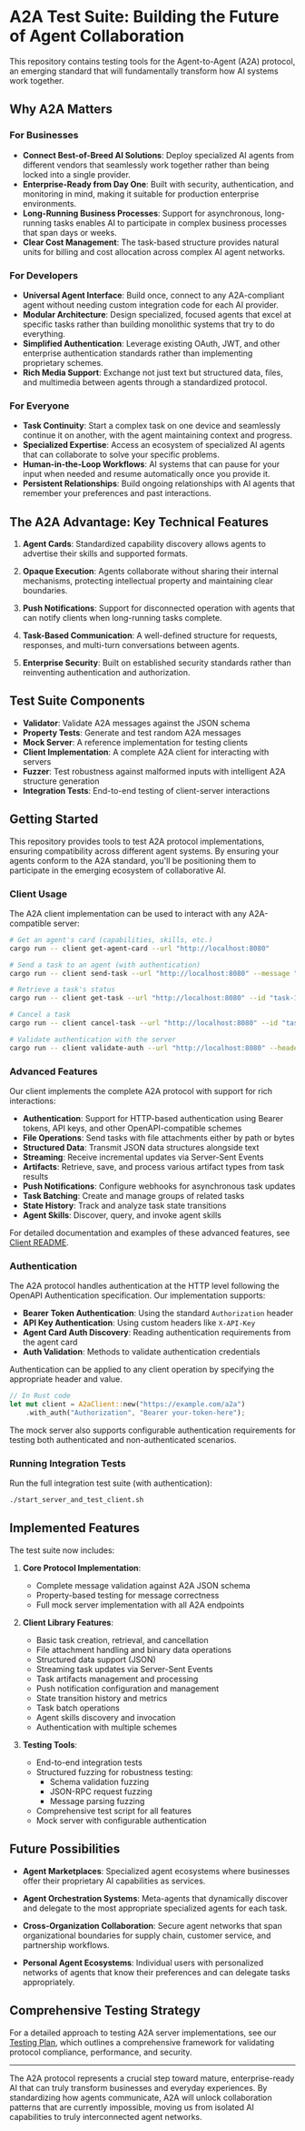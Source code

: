 # A2A Test Suite: Building the Future of Agent Collaboration

This repository contains testing tools for the Agent-to-Agent (A2A) protocol, an emerging standard that will fundamentally transform how AI systems work together.

## Why A2A Matters

### For Businesses

* **Connect Best-of-Breed AI Solutions**: Deploy specialized AI agents from different vendors that seamlessly work together rather than being locked into a single provider.
* **Enterprise-Ready from Day One**: Built with security, authentication, and monitoring in mind, making it suitable for production enterprise environments.
* **Long-Running Business Processes**: Support for asynchronous, long-running tasks enables AI to participate in complex business processes that span days or weeks.
* **Clear Cost Management**: The task-based structure provides natural units for billing and cost allocation across complex AI agent networks.

### For Developers

* **Universal Agent Interface**: Build once, connect to any A2A-compliant agent without needing custom integration code for each AI provider.
* **Modular Architecture**: Design specialized, focused agents that excel at specific tasks rather than building monolithic systems that try to do everything.
* **Simplified Authentication**: Leverage existing OAuth, JWT, and other enterprise authentication standards rather than implementing proprietary schemes.
* **Rich Media Support**: Exchange not just text but structured data, files, and multimedia between agents through a standardized protocol.

### For Everyone

* **Task Continuity**: Start a complex task on one device and seamlessly continue it on another, with the agent maintaining context and progress.
* **Specialized Expertise**: Access an ecosystem of specialized AI agents that can collaborate to solve your specific problems.
* **Human-in-the-Loop Workflows**: AI systems that can pause for your input when needed and resume automatically once you provide it.
* **Persistent Relationships**: Build ongoing relationships with AI agents that remember your preferences and past interactions.

## The A2A Advantage: Key Technical Features

1. **Agent Cards**: Standardized capability discovery allows agents to advertise their skills and supported formats.

2. **Opaque Execution**: Agents collaborate without sharing their internal mechanisms, protecting intellectual property and maintaining clear boundaries.

3. **Push Notifications**: Support for disconnected operation with agents that can notify clients when long-running tasks complete.

4. **Task-Based Communication**: A well-defined structure for requests, responses, and multi-turn conversations between agents.

5. **Enterprise Security**: Built on established security standards rather than reinventing authentication and authorization.

## Test Suite Components

- **Validator**: Validate A2A messages against the JSON schema
- **Property Tests**: Generate and test random A2A messages
- **Mock Server**: A reference implementation for testing clients
- **Client Implementation**: A complete A2A client for interacting with servers
- **Fuzzer**: Test robustness against malformed inputs with intelligent A2A structure generation
- **Integration Tests**: End-to-end testing of client-server interactions

## Getting Started

This repository provides tools to test A2A protocol implementations, ensuring compatibility across different agent systems. By ensuring your agents conform to the A2A standard, you'll be positioning them to participate in the emerging ecosystem of collaborative AI.

### Client Usage

The A2A client implementation can be used to interact with any A2A-compatible server:

```bash
# Get an agent's card (capabilities, skills, etc.)
cargo run -- client get-agent-card --url "http://localhost:8080"

# Send a task to an agent (with authentication)
cargo run -- client send-task --url "http://localhost:8080" --message "Hello, agent!" --header "Authorization" --value "Bearer your-token"

# Retrieve a task's status
cargo run -- client get-task --url "http://localhost:8080" --id "task-123" --header "Authorization" --value "Bearer your-token"

# Cancel a task
cargo run -- client cancel-task --url "http://localhost:8080" --id "task-123" --header "Authorization" --value "Bearer your-token"

# Validate authentication with the server
cargo run -- client validate-auth --url "http://localhost:8080" --header "Authorization" --value "Bearer your-token"
```

### Advanced Features

Our client implements the complete A2A protocol with support for rich interactions:

* **Authentication**: Support for HTTP-based authentication using Bearer tokens, API keys, and other OpenAPI-compatible schemes
* **File Operations**: Send tasks with file attachments either by path or bytes
* **Structured Data**: Transmit JSON data structures alongside text
* **Streaming**: Receive incremental updates via Server-Sent Events
* **Artifacts**: Retrieve, save, and process various artifact types from task results
* **Push Notifications**: Configure webhooks for asynchronous task updates
* **Task Batching**: Create and manage groups of related tasks
* **State History**: Track and analyze task state transitions
* **Agent Skills**: Discover, query, and invoke agent skills

For detailed documentation and examples of these advanced features, see [Client README](src/client/README.md).

### Authentication

The A2A protocol handles authentication at the HTTP level following the OpenAPI Authentication specification. Our implementation supports:

* **Bearer Token Authentication**: Using the standard `Authorization` header
* **API Key Authentication**: Using custom headers like `X-API-Key`
* **Agent Card Auth Discovery**: Reading authentication requirements from the agent card
* **Auth Validation**: Methods to validate authentication credentials

Authentication can be applied to any client operation by specifying the appropriate header and value.

```rust
// In Rust code
let mut client = A2aClient::new("https://example.com/a2a")
    .with_auth("Authorization", "Bearer your-token-here");
```

The mock server also supports configurable authentication requirements for testing both authenticated and non-authenticated scenarios.

### Running Integration Tests

Run the full integration test suite (with authentication):

```bash
./start_server_and_test_client.sh
```

## Implemented Features

The test suite now includes:

1. **Core Protocol Implementation**:
   - Complete message validation against A2A JSON schema
   - Property-based testing for message correctness
   - Full mock server implementation with all A2A endpoints

2. **Client Library Features**:
   - Basic task creation, retrieval, and cancellation
   - File attachment handling and binary data operations
   - Structured data support (JSON)
   - Streaming task updates via Server-Sent Events
   - Task artifacts management and processing
   - Push notification configuration and management
   - State transition history and metrics
   - Task batch operations
   - Agent skills discovery and invocation
   - Authentication with multiple schemes

3. **Testing Tools**:
   - End-to-end integration tests
   - Structured fuzzing for robustness testing:
     - Schema validation fuzzing
     - JSON-RPC request fuzzing
     - Message parsing fuzzing
   - Comprehensive test script for all features
   - Mock server with configurable authentication

## Future Possibilities

* **Agent Marketplaces**: Specialized agent ecosystems where businesses offer their proprietary AI capabilities as services.

* **Agent Orchestration Systems**: Meta-agents that dynamically discover and delegate to the most appropriate specialized agents for each task.

* **Cross-Organization Collaboration**: Secure agent networks that span organizational boundaries for supply chain, customer service, and partnership workflows.

* **Personal Agent Ecosystems**: Individual users with personalized networks of agents that know their preferences and can delegate tasks appropriately.

## Comprehensive Testing Strategy

For a detailed approach to testing A2A server implementations, see our [Testing Plan](testing_plan.md), which outlines a comprehensive framework for validating protocol compliance, performance, and security.

---

The A2A protocol represents a crucial step toward mature, enterprise-ready AI that can truly transform businesses and everyday experiences. By standardizing how agents communicate, A2A will unlock collaboration patterns that are currently impossible, moving us from isolated AI capabilities to truly interconnected agent networks.